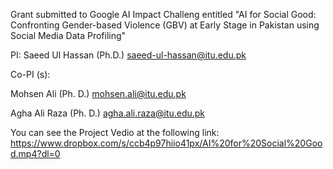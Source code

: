 Grant submitted to Google AI Impact Challeng entitled "AI for Social Good: Confronting Gender-based Violence (GBV) at Early Stage in Pakistan using Social Media Data Profiling" 

PI: Saeed Ul Hassan (Ph.D.) <saeed-ul-hassan@itu.edu.pk>

Co-PI (s):

Mohsen Ali (Ph. D.) <mohsen.ali@itu.edu.pk>

Agha Ali Raza (Ph. D.) <agha.ali.raza@itu.edu.pk>

You can see the Project Vedio at the following link:
https://www.dropbox.com/s/ccb4p97hiio41px/AI%20for%20Social%20Good.mp4?dl=0
